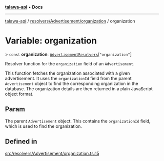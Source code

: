 [**talawa-api**](../../../../README.md) • **Docs**

***

[talawa-api](../../../../modules.md) / [resolvers/Advertisement/organization](../README.md) / organization

# Variable: organization

\> `const` **organization**: [`AdvertisementResolvers`](../../../../types/generatedGraphQLTypes/type-aliases/AdvertisementResolvers.md)\[`"organization"`\]

Resolver function for the `organization` field of an `Advertisement`.

This function fetches the organization associated with a given advertisement.
It uses the `organizationId` field from the parent `Advertisement` object to find the corresponding organization in the database.
The organization details are then returned in a plain JavaScript object format.

## Param

The parent `Advertisement` object. This contains the `organizationId` field, which is used to find the organization.

## Defined in

[src/resolvers/Advertisement/organization.ts:15](https://github.com/PalisadoesFoundation/talawa-api/blob/0e711c6a6b57f55ab5776fc9c8edfc5ebc0b3d70/src/resolvers/Advertisement/organization.ts#L15)
